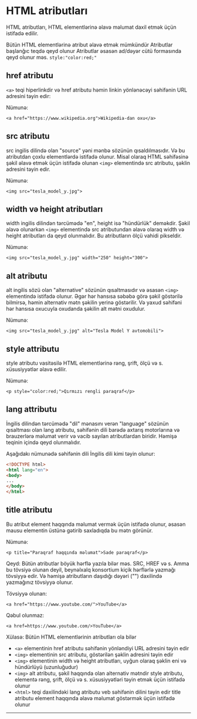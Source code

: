 
# HTML atributları
HTML atributları, HTML elementlərinə əlavə məlumat daxil etmək üçün istifadə edilir. 

Bütün HTML elementlərinə atribut əlavə etmək mümkündür
Atributlar başlanğıc teqdə qeyd olunur
Atributlar əsasən ad/dəyər cütü formasında qeyd olunur məs. `style:"color:red;"`

## href atributu
`<a>` teqi hiperlinkdir və href atributu həmin linkin yönlənəcəyi səhifənin URL adresini təyin edir:

Nümunə:

`<a href="https://www.wikipedia.org">Wikipedia-dan oxu</a>`

## src atributu
src ingilis dilində olan "source" yəni mənbə sözünün qısaldılmasıdır. Və bu atributdan çoxlu elementlərdə istifadə olunur. Misal olaraq HTML səhifəsinə şəkil əlavə etmək üçün istifadə olunan `<img>` elementində src atributu, şəklin adresini təyin edir. 

Nümunə: 

`<img src="tesla_model_y.jpg">`

## width və height atributları
width ingilis dilindən tərcümədə "en", height isə "hündürlük" deməkdir. Şəkil əlavə olunarkən `<img>` elementində src atributundan əlavə olaraq width və height atributları da qeyd olunmalıdır. Bu atributların ölçü vahidi pikseldir. 

Nümunə:

`<img src="tesla_model_y.jpg" width="250" height="300">`

## alt atributu
alt ingilis sözü olan "alternative" sözünün qısaltmasıdır və əsasən `<img>` elementində istifadə olunur. Əgər hər hansısa səbəbə görə şəkil göstərilə bilmirsə, həmin alternativ mətn şəkilin yerinə göstərilir. Və yaxud səhifəni hər hansısa oxucuyla oxudanda şəkilin alt mətni oxudulur. 

Nümunə:

`<img src="tesla_model_y.jpg" alt="Tesla Model Y avtomobili">`

## style attributu
style atributu vasitəsilə HTML elementlərinə rəng, şrift, ölçü və s. xüsusiyyətlər əlavə edilir. 

Nümunə:

`<p style="color:red;">Qırmızı rengli paraqraf</p>`

## lang attributu
İngilis dilindən tərcümədə "dil" mənasını verən "language" sözünün qısaltması olan lang atributu, səhifənin dili barədə axtarış motorlarına və brauzerlərə məlumat verir və vacib sayılan atributlardan biridir. Həmişə <html> teqinin içində qeyd olunmalıdır. 

Aşağıdakı nümunədə səhifənin dili İngilis dili kimi təyin olunur:

```html
<!DOCTYPE html>
<html lang="en">
<body>
...
</body>
</html>
```

## title atributu
Bu atribut element haqqında məlumat vermək üçün istifadə olunur, əsasən mausu elementin üstünə gətirib saxladıqda bu mətn görünür. 

Nümunə:

`<p title="Paraqraf haqqında məlumat">Sade paraqraf</p>`

Qeyd: Bütün atributlar böyük hərflə yazıla bilər məs. SRC, HREF və s. Amma bu tövsiyə olunan deyil, beynəlxalq konsortium kiçik hərflərlə yazmağı tövsiyyə edir. Və həmişə atributların daşıdığı dəyəri ("") daxilində yazmağınız tövsiyyə olunur. 


Tövsiyyə olunan: 

`<a href="https://www.youtube.com/">YouTube</a>`

Qəbul olunmaz:

`<a href=https://www.youtube.com/>YouTube</a>`


Xülasə:
Bütün HTML elementlərinin atributları ola bilər

 - `<a>` elementinin href atributu səhifənin yönləndiyi URL adresini təyin edir
 - `<img>` elementinin src atributu, göstərilən şəklin adresini təyin edir 
 - `<img>` elementinin width və height atributları, uyğun olaraq şəklin eni və hündürlüyü (uzunluğudur) 
 - `<img>` alt atributu, şəkil haqqında olan alternativ mətndir
style atributu, elementə rəng, şrift, ölçü və s. xüsusiyyətləri təyin etmək üçün istifadə olunur
- `<html>` teqi daxilindəki lang atributu veb səhifənin dilini təyin edir 
title atributu element haqqında əlavə məlumat göstərmək üçün istifadə olunur

***
